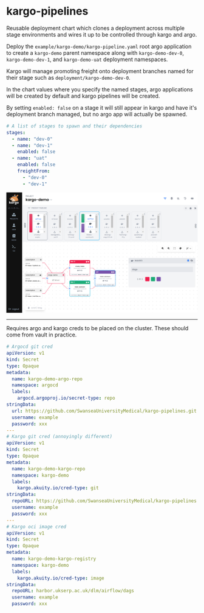 # kargo-pipelines

Reusable deployment chart which clones a deployment across multiple stage environments and wires it up to be controlled through kargo and argo.

Deploy the `example/kargo-demo/kargo-pipeline.yaml` root argo application to create a `kargo-demo` parent namespace along with `kargo-demo-dev-0`, `kargo-demo-dev-1`, and `kargo-demo-uat` deployment namespaces.

Kargo will manage promoting freight onto deployment branches named for their stage such as `deployment/kargo-demo-dev-0`.

In the chart values where you specify the named stages, argo applications will be created by default and kargo pipelines will be created.

By setting `enabled: false` on a stage it will still appear in kargo and have it's deployment branch managed, but no argo app will actually be spawned.

```yaml
# A list of stages to spawn and their dependencies
stages:
  - name: "dev-0"
  - name: "dev-1"
    enabled: false
  - name: "uat"
    enabled: false
    freightFrom:
      - "dev-0"
      - "dev-1"
```

![](docs/kargo-demo.png)

---

Requires argo and kargo creds to be placed on the cluster. These should come from vault in practice.

```yaml
# Argocd git cred
apiVersion: v1
kind: Secret
type: Opaque
metadata:
  name: kargo-demo-argo-repo
  namespace: argocd
  labels:
    argocd.argoproj.io/secret-type: repo
stringData:
  url: https://github.com/SwanseaUniversityMedical/kargo-pipelines.git
  username: example
  password: xxx
---
# Kargo git cred (annoyingly different)
apiVersion: v1
kind: Secret
type: Opaque
metadata:
  name: kargo-demo-kargo-repo
  namespace: kargo-demo
  labels:
    kargo.akuity.io/cred-type: git
stringData:
  repoURL: https://github.com/SwanseaUniversityMedical/kargo-pipelines.git
  username: example
  password: xxx
---
# Kargo oci image cred
apiVersion: v1
kind: Secret
type: Opaque
metadata:
  name: kargo-demo-kargo-registry
  namespace: kargo-demo
  labels:
    kargo.akuity.io/cred-type: image
stringData:
  repoURL: harbor.ukserp.ac.uk/dlm/airflow/dags
  username: example
  password: xxx
```